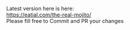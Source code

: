 Latest version here is here:  
 https://eatial.com/the-real-mojito/  
 Please fill free to Commit and PR your changes  
